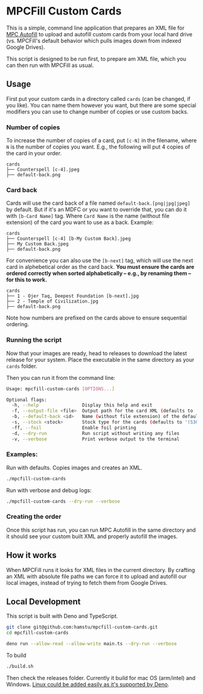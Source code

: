 # MPCFill Custom Cards

This is a simple, command line application that prepares an XML file for [MPC Autofill](https://github.com/chilli-axe/mpc-autofill) to upload and autofill custom cards from your local hard drive (vs. MPCFill's default behavior which pulls images down from indexed Google Drives).

This script is designed to be run first, to prepare am XML file, which you can then run with MPCFill as usual.

## Usage

First put your custom cards in a directory called `cards` (can be changed, if you like). You can name them however you want, but there are some special modifiers you can use to change number of copies or use custom backs.

### Number of copies

To increase the number of copies of a card, put `[c-N]` in the filename, where `N` is the number of copies you want. E.g., the following will put 4 copies of the card in your order.

```
cards
├── Counterspell [c-4].jpeg
├── default-back.png
```

### Card back

Cards will use the card back of a file named `default-back.[png|jpg|jpeg]` by default. But if it's an MDFC or you want to override that, you can do it with `[b-Card Name]` tag. Where `Card Name` is the name (without file extension) of the card you want to use as a back. Example:

```
cards
├── Counterspell [c-4] [b-My Custom Back].jpeg
├── My Custom Back.jpeg
├── default-back.png
```

For convenience you can also use the `[b-next]` tag, which will use the next card in alphebetical order as the card back. **You must ensure the cards are ordered correctly when sorted alphabetically –  e.g., by renaming them – for this to work.**

```
cards
├── 1 - Ojer Taq, Deepest Foundation [b-next].jpg
├── 2 - Temple of Civilization.jpg
├── default-back.png
```

Note how numbers are prefixed on the cards above to ensure sequential ordering.

### Running the script

Now that your images are ready, head to releases to download the latest release for your system. Place the executable in the same directory as your `cards` folder.

Then you can run it from the command line:

```bash
Usage: mpcfill-custom-cards [OPTIONS...]

Optional flags:
  -h, --help                Display this help and exit
  -f, --output-file <file>  Output path for the card XML (defaults to ./cards.xml)
  -b, --default-back <id>   Name (without file extension) of the default card back image (defaults to 'default-back')
  -s, --stock <stock>       Stock type for the cards (defaults to '(S30) Standard Smooth')
  -ff, --foil               Enable foil printing
  -d, --dry-run             Run script without writing any files
  -v, --verbose             Print verbose output to the terminal
```

### Examples:

Run with defaults. Copies images and creates an XML.

```bash
./mpcfill-custom-cards
```

Run with verbose and debug logs:

```bash
./mpcfill-custom-cards --dry-run --verbose
```

### Creating the order

Once this script has run, you can run MPC Autofill in the same directory and it should see your custom built XML and properly autofill the images.

## How it works

When MPCFill runs it looks for XML files in the current directory. By crafting an XML with absolute file paths we can force it to upload and autofill our local images, instead of trying to fetch them from Google Drives.

## Local Development

This script is built with Deno and TypeScript.

```bash
git clone git@github.com:hamstu/mpcfill-custom-cards.git
cd mpcfill-custom-cards

deno run --allow-read --allow-write main.ts --dry-run --verbose
```

To build

```bash
./build.sh
```

Then check the releases folder. Currently it build for mac OS (arm/intel) and Windows. [Linux could be added easily as it's supported by Deno](https://docs.deno.com/runtime/reference/cli/compiler/#supported-targets).
